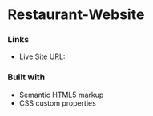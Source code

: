 # Restaurant-Website

### Links

- Live Site URL:

### Built with

- Semantic HTML5 markup
- CSS custom properties
